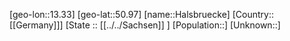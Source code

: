 ﻿---
location: [50.97,13.33]
type: City
tags:
- geo/City


SpocWebEntityId: 30734
isDeleted: false
confidential: public

---
[geo-lon::13.33]
[geo-lat::50.97]
[name::Halsbruecke]
[Country::[[Germany]]]
[State :: [[../../Sachsen]] ]
[Population::]
[Unknown::]

